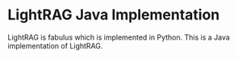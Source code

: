 # LightRAG Java Implementation

LightRAG is fabulus which is implemented in Python. This is a Java implementation of LightRAG.